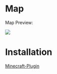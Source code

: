 # Map



Map Preview:

![](https://i.imgur.com/Ajf7Z4S.jpeg)

# Installation

[Minecraft-Plugin](https://github.com/BTE-Germany/mapplugin)
